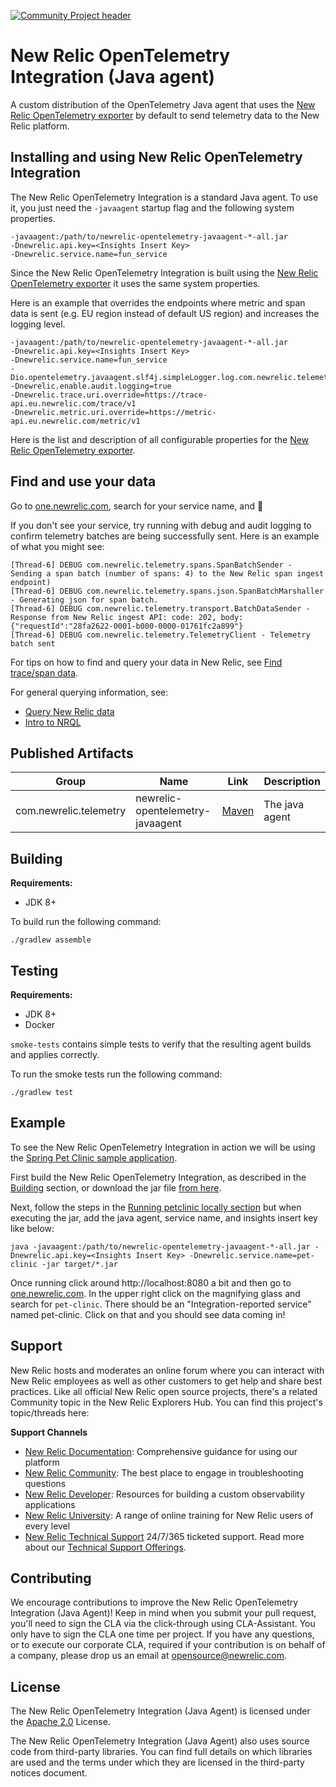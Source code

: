 [![Community Project header](https://github.com/newrelic/opensource-website/raw/master/src/images/categories/Community_Project.png)](https://opensource.newrelic.com/oss-category/#community-project)

# New Relic OpenTelemetry Integration (Java agent)

A custom distribution of the OpenTelemetry Java agent that uses the [New Relic OpenTelemetry exporter](https://github.com/newrelic/opentelemetry-exporter-java) by default to send telemetry data to the New Relic platform.

## Installing and using New Relic OpenTelemetry Integration

The New Relic OpenTelemetry Integration is a standard Java agent. To use it, you just need the `-javaagent` startup flag and the following system properties. 

```
-javaagent:/path/to/newrelic-opentelemetry-javaagent-*-all.jar
-Dnewrelic.api.key=<Insights Insert Key>
-Dnewrelic.service.name=fun_service
```

Since the New Relic OpenTelemetry Integration is built using the [New Relic OpenTelemetry exporter](https://github.com/newrelic/opentelemetry-exporter-java)
it uses the same system properties.

Here is an example that overrides the endpoints where metric and span data is sent (e.g. EU region instead of default US region) and increases the logging level.

```
-javaagent:/path/to/newrelic-opentelemetry-javaagent-*-all.jar
-Dnewrelic.api.key=<Insights Insert Key>
-Dnewrelic.service.name=fun_service
-Dio.opentelemetry.javaagent.slf4j.simpleLogger.log.com.newrelic.telemetry=debug
-Dnewrelic.enable.audit.logging=true
-Dnewrelic.trace.uri.override=https://trace-api.eu.newrelic.com/trace/v1
-Dnewrelic.metric.uri.override=https://metric-api.eu.newrelic.com/metric/v1
```

Here is the list and description of all configurable properties for the [New Relic OpenTelemetry exporter](https://github.com/newrelic/opentelemetry-exporter-java#configuration-system-properties).

## Find and use your data

Go to [one.newrelic.com](https://one.newrelic.com), search for your service name, and :star2: 

If you don't see your service, try running with debug and audit logging to confirm telemetry batches are being successfully sent. Here is an example of what you might see: 

```
[Thread-6] DEBUG com.newrelic.telemetry.spans.SpanBatchSender - Sending a span batch (number of spans: 4) to the New Relic span ingest endpoint)
[Thread-6] DEBUG com.newrelic.telemetry.spans.json.SpanBatchMarshaller - Generating json for span batch.
[Thread-6] DEBUG com.newrelic.telemetry.transport.BatchDataSender - Response from New Relic ingest API: code: 202, body: {"requestId":"28fa2622-0001-b000-0000-01761fc2a899"}
[Thread-6] DEBUG com.newrelic.telemetry.TelemetryClient - Telemetry batch sent
```

For tips on how to find and query your data in New Relic, see 
[Find trace/span data](https://docs.newrelic.com/docs/understand-dependencies/distributed-tracing/trace-api/introduction-trace-api#view-data). 

For general querying information, see:
- [Query New Relic data](https://docs.newrelic.com/docs/using-new-relic/data/understand-data/query-new-relic-data)
- [Intro to NRQL](https://docs.newrelic.com/docs/query-data/nrql-new-relic-query-language/getting-started/introduction-nrql)

## Published Artifacts
|Group                 |Name                                 |Link                                                                                                   |Description     |
|----------------------|-------------------------------------|-------------------------------------------------------------------------------------------------------|----------------|
|com.newrelic.telemetry|newrelic-opentelemetry-javaagent     |[Maven](https://search.maven.org/artifact/com.newrelic.telemetry/newrelic-opentelemetry-javaagent)     | The java agent |


## Building

**Requirements:**
* JDK 8+

To build run the following command:

`./gradlew assemble`

## Testing

**Requirements:**
* JDK 8+
* Docker

`smoke-tests` contains simple tests to verify that the resulting agent builds and applies correctly.

To run the smoke tests run the following command:

`./gradlew test`

## Example

To see the New Relic OpenTelemetry Integration in action we will be using the [Spring Pet Clinic sample application](https://github.com/newrelic-forks/spring-petclinic).

First build the New Relic OpenTelemetry Integration, as described in the [Building](#Building) section,
or download the jar file [from here](https://search.maven.org/remotecontent?filepath=com/newrelic/telemetry/newrelic-opentelemetry-javaagent/).

Next, follow the steps in the [Running petclinic locally section](https://github.com/newrelic-forks/spring-petclinic#running-petclinic-locally)
but when executing the jar, add the java agent, service name, and insights insert key like below:
```
java -javaagent:/path/to/newrelic-opentelemetry-javaagent-*-all.jar -Dnewrelic.api.key=<Insights Insert Key> -Dnewrelic.service.name=pet-clinic -jar target/*.jar
```

Once running click around http://localhost:8080 a bit and then go to [one.newrelic.com](https://one.newrelic.com). In the upper right click on the magnifying glass
and search for `pet-clinic`. There should be an "Integration-reported service" named pet-clinic.
Click on that and you should see data coming in!

## Support

New Relic hosts and moderates an online forum where you can interact with New Relic employees as well as other customers to get help and share best practices. 
Like all official New Relic open source projects, there's a related Community topic in the New Relic Explorers Hub. You can find this project's topic/threads here:

**Support Channels**

* [New Relic Documentation](https://docs.newrelic.com/docs/integrations/open-source-telemetry-integrations/open-source-telemetry-integration-list/new-relics-opentelemetry-integration): Comprehensive guidance for using our platform
* [New Relic Community](https://discuss.newrelic.com/tags/javaagent): The best place to engage in troubleshooting questions
* [New Relic Developer](https://developer.newrelic.com/): Resources for building a custom observability applications
* [New Relic University](https://learn.newrelic.com/): A range of online training for New Relic users of every level
* [New Relic Technical Support](https://support.newrelic.com/) 24/7/365 ticketed support. Read more about our [Technical Support Offerings](https://docs.newrelic.com/docs/licenses/license-information/general-usage-licenses/support-plan). 

## Contributing

We encourage contributions to improve the New Relic OpenTelemetry Integration (Java Agent)! Keep in mind when you submit your pull request, you'll need to sign the CLA via the click-through using CLA-Assistant. You only have to sign the CLA one time per project.
If you have any questions, or to execute our corporate CLA, required if your contribution is on behalf of a company,  please drop us an email at opensource@newrelic.com.

## License

The New Relic OpenTelemetry Integration (Java Agent) is licensed under the [Apache 2.0](http://apache.org/licenses/LICENSE-2.0.txt) License.

The New Relic OpenTelemetry Integration (Java Agent) also uses source code from third-party libraries. You can find full details on which libraries are used and the terms under which they are licensed in the third-party notices document.
